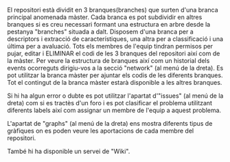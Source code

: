 El repositori està dividit en 3 branques(branches) que surten d'una branca principal anomenada màster. Cada branca es pot subdividir en altres branques si es creu necessari formant una estructura en arbre desde la pestanya "branches" situada a dalt. Disposem d'una branca per a descriptors i extracció de característiques, una altra per a classificació i una última per a avaluació. Tots els membres de l'equip tindran permisos per pujar, editar i ELIMINAR el codi de les 3 branques del repositori així com de la màster.
Per veure la estructura de branques així com un historial dels events ocorreguts dirigiu-vos a la secció "network" (al menú de la dreta). Es pot utilitzar la branca màster per ajuntar els codis de les diferents branques. Tot el contingut de la branca màster estarà disponible a les altres branques.

Si hi ha algun error o dubte es pot utilitzar l'apartat d'"issues" (al menú de la dreta) com si es tractès d'un foro i es pot clasificar el problema utilitzant diferents labels així com assignar un membre de l'equip a aquest problema.

L'apartat de "graphs" (al menú de la dreta) ens mostra diferents tipus de gràfiques on es poden veure les aportacions de cada membre del repositori.

També hi ha disponible un servei de "Wiki".
